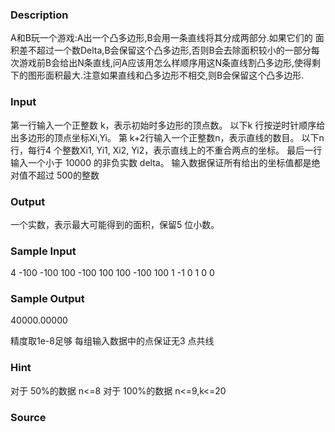 
### Description
A和B玩一个游戏:A出一个凸多边形,B会用一条直线将其分成两部分.如果它们的
面积差不超过一个数Delta,B会保留这个凸多边形,否则B会去除面积较小的一部分每次游戏前B会给出N条直线,问A应该用怎么样顺序用这N条直线割凸多边形,使得剩下的图形面积最大.注意如果直线和凸多边形不相交,则B会保留这个凸多边形.


### Input
第一行输入一个正整数 k，表示初始时多边形的顶点数。 
以下k 行按逆时针顺序给出多边形的顶点坐标Xi,Yi。 
第 k+2行输入一个正整数n，表示直线的数目。 
以下n 行，每行4 个整数Xi1, Yi1, Xi2, Yi2，表示直线上的不重合两点的坐标。 
最后一行输入一个小于 10000 的非负实数 delta。 
输入数据保证所有给出的坐标值都是绝对值不超过 500的整数 

### Output
一个实数，表示最大可能得到的面积，保留5 位小数。 

### Sample Input
4 
-100 -100 
100 -100 
100 100 
-100 100 
1 
-1 0 1 0 
0 

### Sample Output
40000.00000 

精度取1e-8足够 
每组输入数据中的点保证无3 点共线 


### Hint
对于 50%的数据 n<=8 
对于 100%的数据 n<=9,k<=20 

### Source
